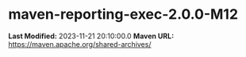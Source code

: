 # maven-reporting-exec-2.0.0-M12

**Last Modified:** 2023-11-21 20:10:00.0
**Maven URL:** https://maven.apache.org/shared-archives/
